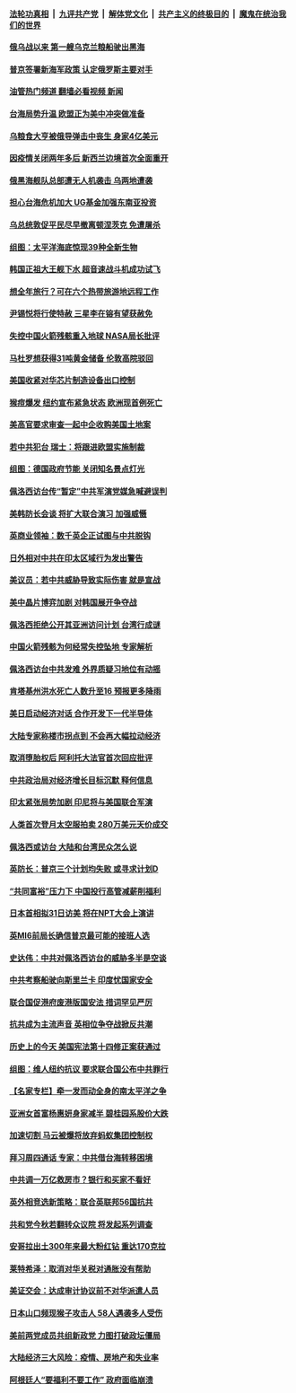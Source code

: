 ####  [法轮功真相](../../../../basic/blob/master/README.md?t=08012201) &nbsp;|&nbsp; [九评共产党](../../../../9ping.md/blob/master/README.md?t=08012201) &nbsp;|&nbsp; [解体党文化](../../../../jtdwh.md/blob/master/README.md?t=08012201)  &nbsp;|&nbsp; [共产主义的终极目的](../../../../gczydzjmd.md/blob/master/README.md?t=08012201) &nbsp;|&nbsp; [魔鬼在统治我们的世界](../../../../mgztzwmdsj.md/blob/master/README.md?t=08012201) 

#### [俄乌战以来 第一艘乌克兰粮船驶出黑海](../pages/nsc418/n13793176.md?t=08012201) 

#### [普京签署新海军政策 认定俄罗斯主要对手](../pages/nsc418/n13793179.md?t=08012201) 

#### [油管热门频道 翻墙必看视频 新闻](http://45.76.130.85:81/youtube.html?08012201)

#### [台海局势升温 欧盟正为美中冲突做准备](../pages/nsc418/n13793101.md?t=08012201) 

#### [乌粮食大亨被俄导弹击中丧生 身家4亿美元](../pages/nsc418/n13792867.md?t=08012201) 

#### [因疫情关闭两年多后 新西兰边境首次全面重开](../pages/nsc418/n13792813.md?t=08012201) 

#### [俄黑海舰队总部遭无人机袭击 乌两地遭袭](../pages/nsc418/n13792798.md?t=08012201) 

#### [担心台海危机加大 UG基金加强东南亚投资](../pages/nsc418/n13792684.md?t=08012201) 

#### [乌总统敦促平民尽早撤离顿涅茨克 免遭屠杀](../pages/nsc418/n13792656.md?t=08012201) 

#### [组图：太平洋海底惊现39种全新生物](../pages/nsc418/n13792047.md?t=08012201) 

#### [韩国正祖大王舰下水 超音速战斗机成功试飞](../pages/nsc418/n13792554.md?t=08012201) 

#### [想全年旅行？可在六个热带旅游地远程工作](../pages/nsc418/n13791345.md?t=08012201) 

#### [尹锡悦将行使特赦 三星李在镕有望获赦免](../pages/nsc418/n13792526.md?t=08012201) 

#### [失控中国火箭残骸重入地球 NASA局长批评](../pages/nsc418/n13792429.md?t=08012201) 

#### [马杜罗想获得31吨黄金储备 伦敦高院驳回](../pages/nsc418/n13792387.md?t=08012201) 

#### [美国收紧对华芯片制造设备出口控制](../pages/nsc418/n13792386.md?t=08012201) 

#### [猴痘爆发 纽约宣布紧急状态 欧洲现首例死亡](../pages/nsc418/n13792363.md?t=08012201) 

#### [美高官要求审查一起中企收购美国土地案](../pages/nsc418/n13792327.md?t=08012201) 

#### [若中共犯台 瑞士：将跟进欧盟实施制裁](../pages/nsc418/n13792252.md?t=08012201) 

#### [组图：德国政府节能 关闭知名景点灯光](../pages/nsc418/n13791606.md?t=08012201) 

#### [佩洛西访台传“暂定”中共军演党媒急喊避误判](../pages/nsc418/n13792167.md?t=08012201) 

#### [美韩防长会谈 将扩大联合演习 加强威慑](../pages/nsc418/n13792182.md?t=08012201) 

#### [英商业领袖：数千英企正试图与中共脱钩](../pages/nsc418/n13792097.md?t=08012201) 

#### [日外相对中共在印太区域行为发出警告](../pages/nsc418/n13792030.md?t=08012201) 

#### [美议员：若中共威胁导致实际伤害 就是宣战](../pages/nsc418/n13791928.md?t=08012201) 

#### [美中晶片博弈加剧 对韩国展开争夺战](../pages/nsc418/n13792007.md?t=08012201) 

#### [佩洛西拒绝公开其亚洲访问计划 台湾行成谜](../pages/nsc418/n13791864.md?t=08012201) 

#### [中国火箭残骸为何经常失控坠地 专家解析](../pages/nsc418/n13791863.md?t=08012201) 

#### [佩洛西访台中共发难 外界质疑习地位有动摇](../pages/nsc418/n13791686.md?t=08012201) 

#### [肯塔基州洪水死亡人数升至16 预报更多降雨](../pages/nsc418/n13791792.md?t=08012201) 

#### [美日启动经济对话 合作开发下一代半导体](../pages/nsc418/n13791852.md?t=08012201) 

#### [大陆专家称楼市拐点到 不会再大幅拉动经济](../pages/nsc418/n13791687.md?t=08012201) 

#### [取消堕胎权后 阿利托大法官首次回应批评](../pages/nsc418/n13791846.md?t=08012201) 

#### [中共政治局对经济增长目标沉默 释何信息](../pages/nsc418/n13791813.md?t=08012201) 

#### [印太紧张局势加剧 印尼将与美国联合军演](../pages/nsc418/n13791809.md?t=08012201) 

#### [人类首次登月太空服拍卖 280万美元天价成交](../pages/nsc418/n13791472.md?t=08012201) 

#### [佩洛西或访台 大陆和台湾民众怎么说](../pages/nsc418/n13791691.md?t=08012201) 

#### [英防长：普京三个计划均失败 或寻求计划D](../pages/nsc418/n13791744.md?t=08012201) 

#### [“共同富裕”压力下 中国投行高管减薪削福利](../pages/nsc418/n13791622.md?t=08012201) 

#### [日本首相拟31日访美 将在NPT大会上演讲](../pages/nsc418/n13791627.md?t=08012201) 

#### [英MI6前局长确信普京最可能的接班人选](../pages/nsc418/n13791527.md?t=08012201) 

#### [史达伟：中共对佩洛西访台的威胁多半是空谈](../pages/nsc418/n13791358.md?t=08012201) 

#### [中共考察船驶向斯里兰卡 印度忧国家安全](../pages/nsc418/n13791125.md?t=08012201) 

#### [联合国促港府废港版国安法 措词罕见严厉](../pages/nsc418/n13790942.md?t=08012201) 

#### [抗共成为主流声音 英相位争夺战掀反共潮](../pages/nsc418/n13791185.md?t=08012201) 

#### [历史上的今天 美国宪法第十四修正案获通过](../pages/nsc418/n13791032.md?t=08012201) 

#### [组图：维人纽约抗议 要求联合国公布中共罪行](../pages/nsc418/n13790960.md?t=08012201) 

#### [【名家专栏】牵一发而动全身的南太平洋之争](../pages/nsc418/n13790980.md?t=08012201) 

#### [亚洲女首富杨惠妍身家减半 碧桂园系股价大跌](../pages/nsc418/n13790943.md?t=08012201) 

#### [加速切割 马云被爆将放弃蚂蚁集团控制权](../pages/nsc418/n13791088.md?t=08012201) 

#### [拜习周四通话 专家：中共借台海转移困境](../pages/nsc418/n13791016.md?t=08012201) 

#### [中共调一万亿救房市？银行和买家不看好](../pages/nsc418/n13790959.md?t=08012201) 

#### [英外相竞选新策略：联合英联邦56国抗共](../pages/nsc418/n13790871.md?t=08012201) 

#### [共和党今秋若翻转众议院 将发起系列调查](../pages/nsc418/n13790822.md?t=08012201) 

#### [安哥拉出土300年来最大粉红钻 重达170克拉](../pages/nsc418/n13790543.md?t=08012201) 

#### [莱特希泽：取消对华关税对通胀没有帮助](../pages/nsc418/n13790738.md?t=08012201) 

#### [美证交会：达成审计协议前不对华派遣人员](../pages/nsc418/n13790374.md?t=08012201) 

#### [日本山口频现猴子攻击人 58人遇袭多人受伤](../pages/nsc418/n13790455.md?t=08012201) 

#### [美前两党成员共组新政党 力图打破政坛僵局](../pages/nsc418/n13790510.md?t=08012201) 

#### [大陆经济三大风险：疫情、房地产和失业率](../pages/nsc418/n13790084.md?t=08012201) 

#### [阿根廷人“要福利不要工作” 政府面临崩溃](../pages/nsc418/n13790385.md?t=08012201) 

<img src='http://gfw-breaker.win/goodnews/indexes/nsc418.md' width='0px' height='0px'/>
